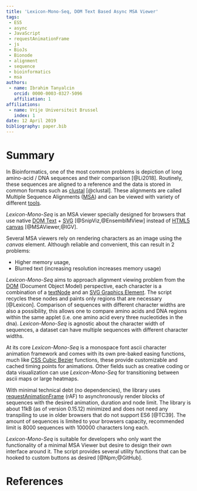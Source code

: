 ```yaml
---
title: 'Lexicon-Mono-Seq, DOM Text Based Async MSA Viewer'
tags:
 - ES5
 - async
 - JavaScript
 - requestAnimationFrame
 - js
 - BioJs
 - Bionode
 - alignment
 - sequence
 - bioinformatics
 - msa
authors:
 - name: Ibrahim Tanyalcin
   orcid: 0000-0003-0327-5096
   affiliation: 1
affiliations:
 - name: Vrije Universiteit Brussel
   index: 1
date: 12 April 2019
bibliography: paper.bib
---
```


# Summary

In Bioinformatics, one of the most common problems is depiction of long amino-acid / DNA sequences and their comparison [@Li2018]. Routinely, these sequences are aligned to a reference and the data is stored in common formats such as [clustal](http://www.clustal.org/download/clustalw_help.txt) [@clustal]. These alignments are called Multiple Sequence Alignments ([MSA](https://en.wikipedia.org/wiki/Multiple_sequence_alignment)) and can be viewed with variety of different [tools](https://en.wikipedia.org/wiki/List_of_alignment_visualization_software).

*Lexicon-Mono-Seq* is an MSA viewer specially designed for browsers that use native [DOM Text](https://www.w3.org/TR/dom/#dom-node-textcontent) + [SVG](https://www.w3.org/TR/SVG11/) [@SnipViz,@EnsemblMView] instead of [HTML5 canvas](https://www.w3.org/TR/2011/WD-html5-20110525/the-canvas-element.html) [@MSAViewer,@IGV].

Several MSA viewers rely on rendering characters as an image using the *canvas* element. Although reliable and convenient, this can result in 2 problems: 
  - Higher memory usage,
  - Blurred text (increasing resolution increases memory usage) 

*Lexicon-Mono-Seq* aims to approach alignment viewing problem from the [DOM](https://www.w3.org/DOM/) (Document Object Model) perspective, each character is a combination of a [textNode](https://www.w3.org/TR/DOM-Level-2-Core/core.html#ID-1312295772) and an [SVG Graphics Element](https://developer.mozilla.org/en-US/docs/Web/SVG/Element#Graphics_elements). The script recycles these nodes and paints only regions that are necessary [@Lexicon]. Comparison of sequences with different character widths are also a possibility, this allows one to compare amino acids and DNA regions within the same applet (i.e. one amino acid every three nucleotides in the dna). *Lexicon-Mono-Seq* is agnostic about the character width of sequences, a dataset can have multiple sequences with different character widths.

At its core *Lexicon-Mono-Seq* is a monospace font ascii character animation framework and comes with its own pre-baked easing functions, much like [CSS Cubic Bezier](https://developer.mozilla.org/en-US/docs/Web/CSS/timing-function) functions, these provide customizable and cached timing points for animations. Other fields such as creative coding or data visualization can use *Lexicon-Mono-Seq* for transitioning between ascii maps or large heatmaps.

With minimal technical debt (no dependencies), the library uses [requestAnimationFrame](https://developer.mozilla.org/en-US/docs/Web/API/window/requestAnimationFrame) (rAF) to asynchronously render blocks of sequences with the desired animation, duration and node limit.
The library is about 11kB (as of version 0.15.12) minimized and does not need any transpiling to use in older browsers that do not support ES6 [@TC39].
The amount of sequences is limited to your browsers capacity, recommended limit is 8000 sequences with 100000 characters long each.

*Lexicon-Mono-Seq* is suitable for developers who only want the functionality of a minimal MSA Viewer but desire to design their own interface around it. The script provides several utility functions that can be hooked to custom buttons as desired [@Npm;@GitHub].

# References
